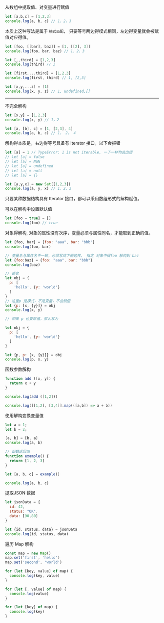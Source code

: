 从数组中提取值、对变量进行赋值

```javascript
let [a,b,c] = [1,2,3]
console.log(a, b, c) // 1，2，3
```
本质上这种写法是属于 `模式匹配`， 只要等号两边得模式相同，左边得变量就会被赋值对应得值。
```javascript
let [foo, [[bar], baz]] = [1, [[2], 3]]
console.log(foo, bar, baz) // 1，2，3

let [,,third] = [1,2,3]
console.log(third) // 3

let [first,...third] = [1,2,3]
console.log(first, third) // 1, [2,3]

let [x,y,...z] = [1]
console.log(x, y, z) // 1, undefined,[]
```

---

不完全解构
```javascript
let [x,y] = [1,2,3]
console.log(x, y) // 1，2

let [a, [b], c] = [1, [2,3], 4]
console.log(a, b, c) // 1， 2， 4
```

解构得本质是，右边得等号具备有 Iterator 接口，以下会报错
```javascript
let [a] = 1 // TypeError: 1 is not iterable, 一下一样均会出错
// let [a] = false
// let [a] = NaN
// let [a] = undefined
// let [a] = null
// let [a] = {}

let [a,y,x] = new Set([1,2,3])
console.log(a, y, x) // 1，2，3
```

只要某种数据结构具有 Iterator 接口，都可以采用数组形式的解构赋值。

可以在解构中设置默认值
```javascript
let [foo = true] = []
console.log(foo) // true
```

对象得解构, 对象的属性没有次序，变量必须与属性同名，才能取到正确的值。
```javascript
let {foo, bar} = {foo: "aaa", bar: "bbb"}
console.log(foo, bar)

// 变量名与属性名不一致，必须写成下面这样， 指定 对象中得foo 解构到 baz
let {foo:baz} = {foo: "aaa", bar: "bbb"}
console.log(baz)

// 嵌套
let obj = {
  p: [
    'hello', {y: 'world'}
  ]
}
// 这里p 是模式，不是变量，不会赋值
let {p: [x, {y}]} = obj
console.log(x, y)

// 如果 p 也要赋值，那么写为

let obj = {
  p: [
    'hello', {y: 'world'}
  ]
}

let {p, p: [x, {y}]} = obj
console.log(p, x, y)
```

函数参数解构
```javascript
function add ([x, y]) {
  return x + y
}

console.log(add ([1,2]))

console.log([[1,2], [3,4]].map(([a,b]) => a + b))
```

使用解构变换变量值
```javascript
let a = 1;
let b = 2;

[a, b] = [b, a]
console.log(a, b)

// 函数返回值
function example() {
  return [1, 2, 3]
}

let [a, b, c] = example()

console.log(a, b, c)
```

提取JSON 数据
```javascript
let jsonData = {
  id: 42,
  status: "OK",
  data: [90,80]
}

let {id, status, data} = jsonData
console.log(id, status, data)
```

遍历 Map 解构
```javascript
const map = new Map()
map.set('first', 'hello')
map.set('second', 'world')

for (let [key, value] of map) {
  console.log(key, value)
}

for (let [, value] of map) {
  console.log(value)
}

for (let [key] of map) {
  console.log(key)
}
```